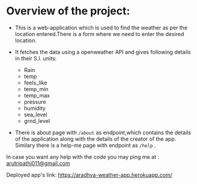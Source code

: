  # Overview of the project:
 - This is a web-application which is used to find the weather as per the location entered.There is a form where we need to enter the desired location. 
 - It fetches the data using a openweather API and gives following details in their S.I. units:
   - Rain	
   - temp	
   - feels_like	
   - temp_min	
   - temp_max	
   - pressure	
   - humidity	
   - sea_level	
   - grnd_level	

 - There is about page with `/about` as endpoint,which contains the details of the application along with the details of the creator of the app.
Similary there is a help-me page with endpoint as `/help` . 

In case you want any help with the code you may ping me at : arutripathi011@gmail.com

Deployed app's link: https://aradhya-weather-app.herokuapp.com/

